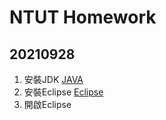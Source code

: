 # NTUT Homework
## 20210928
1. 安裝JDK [JAVA](https://www.oracle.com/tw/java/technologies/javase/javase8-archive-downloads.html)
2. 安裝Eclipse [Eclipse](https://www.eclipse.org/downloads/)
3. 開啟Eclipse
